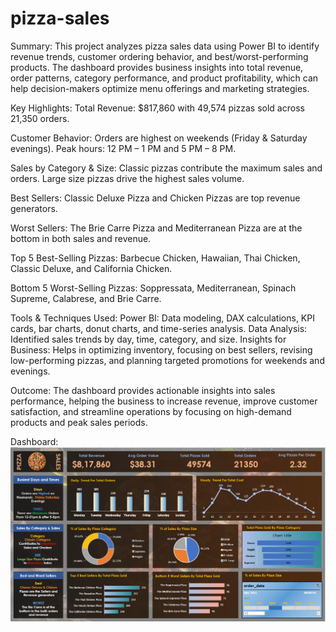 # pizza-sales
Summary:
This project analyzes pizza sales data using Power BI to identify revenue trends, customer ordering behavior, and best/worst-performing products. The dashboard provides business insights into total revenue, order patterns, category performance, and product profitability, which can help decision-makers optimize menu offerings and marketing strategies.

Key Highlights:
Total Revenue: $817,860 with 49,574 pizzas sold across 21,350 orders.

Customer Behavior:
Orders are highest on weekends (Friday & Saturday evenings).
Peak hours: 12 PM – 1 PM and 5 PM – 8 PM.

Sales by Category & Size:
Classic pizzas contribute the maximum sales and orders.
Large size pizzas drive the highest sales volume.

Best Sellers: Classic Deluxe Pizza and Chicken Pizzas are top revenue generators.

Worst Sellers: The Brie Carre Pizza and Mediterranean Pizza are at the bottom in both sales and revenue.

Top 5 Best-Selling Pizzas: Barbecue Chicken, Hawaiian, Thai Chicken, Classic Deluxe, and California Chicken.

Bottom 5 Worst-Selling Pizzas: Soppressata, Mediterranean, Spinach Supreme, Calabrese, and Brie Carre.

Tools & Techniques Used:
Power BI: Data modeling, DAX calculations, KPI cards, bar charts, donut charts, and time-series analysis.
Data Analysis: Identified sales trends by day, time, category, and size.
Insights for Business: Helps in optimizing inventory, focusing on best sellers, revising low-performing pizzas, and planning targeted promotions for weekends and evenings.

Outcome:
The dashboard provides actionable insights into sales performance, helping the business to increase revenue, improve customer satisfaction, and streamline operations by focusing on high-demand products and peak sales periods.

Dashboard: ![Snapshot of Dashboard](https://github.com/Dipalikade/pizza-sales/blob/main/Snapshot%20Of%20dashboard.png?raw=true)

